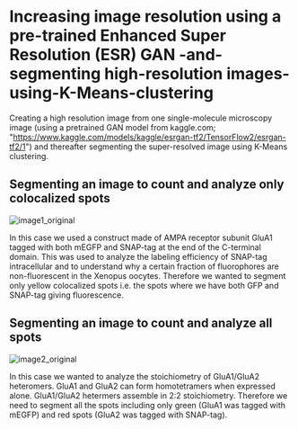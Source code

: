 # Increasing image resolution using a pre-trained Enhanced Super Resolution (ESR) GAN -and-segmenting high-resolution images-using-K-Means-clustering

Creating a high resolution image from one single-molecule microscopy image (using a pretrained GAN model from kaggle.com; "https://www.kaggle.com/models/kaggle/esrgan-tf2/TensorFlow2/esrgan-tf2/1") and thereafter segmenting the super-resolved image using K-Means clustering. 

## **Segmenting an image to count and analyze only colocalized spots** ##
![image1_original](https://github.com/user-attachments/assets/90b4e30f-85bd-4d77-89c6-a504fc4cc512)

In this case we used a construct made of AMPA receptor subunit GluA1 tagged with both mEGFP and SNAP-tag at the end of the C-terminal domain. This was used to analyze the labeling efficiency of SNAP-tag intracellular and to understand why a certain fraction of fluorophores are non-fluorescent in the Xenopus oocytes. Therefore we wanted to segment only yellow colocalized spots i.e. the spots where we have both GFP and SNAP-tag giving fluorescence.


## **Segmenting an image to count and analyze all spots** ##
![image2_original](https://github.com/user-attachments/assets/c1a35958-9e94-4cab-a74f-2000f46f78f8)

In this case we wanted to analyze the stoichiometry of GluA1/GluA2 heteromers. GluA1 and GluA2 can form homotetramers when expressed alone. GluA1/GluA2 hetermers assemble in 2:2 stoichiometry. Therefore we need to segment all the spots including only green (GluA1 was tagged with mEGFP) and red spots (GluA2 was tagged with SNAP-tag). 
